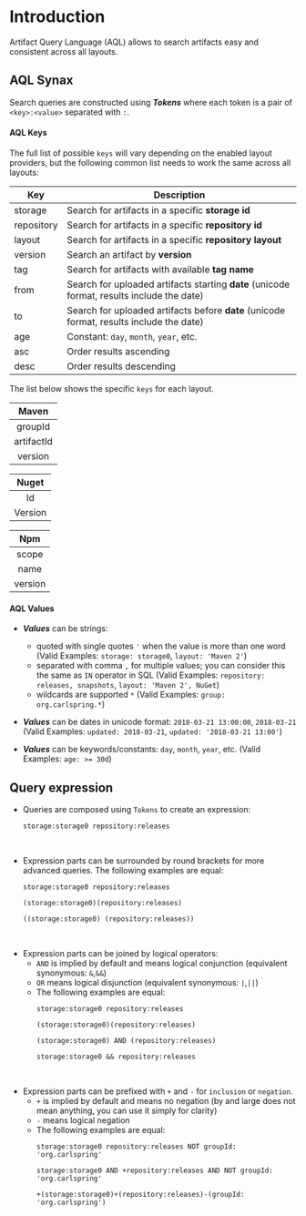 # Introduction

Artifact Query Language (AQL) allows to search artifacts easy and consistent across all layouts. 

## AQL Synax

Search queries are constructed using _**Tokens**_ where each token is a pair of `<key>:<value>` separated with `:`.

#### AQL Keys

The full list of possible `keys` will vary depending on the enabled layout providers, but the following common list needs to work the same across all layouts:

| Key        | Description     | 
| ---------- |---------------- |
| storage    | Search for artifacts in a specific **storage id**|
| repository | Search for artifacts in a specific **repository id**|
| layout     | Search for artifacts in a specific **repository layout**|
| version    | Search an artifact by **version**|
| tag        | Search for artifacts with available **tag name**|
| from       | Search for uploaded artifacts starting **date** (unicode format, results include the date)|
| to         | Search for uploaded artifacts before **date** (unicode format, results include the date)|
| age        | Constant: `day`, `month`, `year`, etc.|
| asc        | Order results ascending|
| desc       | Order results descending|


The list below shows the specific `keys` for each layout.

| Maven          | 
| :------------: |
| groupId        |
| artifactId     |
| version        |

| Nuget          | 
| :------------: |
| Id             |
| Version        |

| Npm            | 
| :------------: |
| scope          |
| name           |
| version        |

#### AQL Values

* _**Values**_ can be strings:
    * quoted with single quotes `'` when the value is more than one word (Valid Examples: `storage: storage0`, `layout: 'Maven 2'`)
    * separated with comma `,` for multiple values; you can consider this the same as `IN` operator in SQL  (Valid Examples: `repository: releases, snapshots`, `layout: 'Maven 2', NuGet`)
    * wildcards are supported `*` (Valid Examples: `group: org.carlspring.*`)

* _**Values**_ can be dates in unicode format: `2018-03-21 13:00:00`, `2018-03-21` (Valid Examples: `updated: 2018-03-21`, `updated: '2018-03-21 13:00'`)

* _**Values**_ can be keywords/constants: `day`, `month`, `year`, etc. (Valid Examples: `age: >= 30d`)

## Query expression

* Queries are composed using `Tokens` to create an expression:
    ```
    storage:storage0 repository:releases
    ```
&nbsp;    

* Expression parts can be surrounded by round brackets for more advanced queries. The following examples are equal: 
    ```
    storage:storage0 repository:releases
    ``` 
    ```
    (storage:storage0)(repository:releases)
    ```
    ```
    ((storage:storage0) (repository:releases))
    ```
&nbsp;    
* Expression parts can be joined by logical operators:
    * `AND` is implied by default and means logical conjunction (equivalent synonymous: `&`,`&&`)
    * `OR` means logical disjunction (equivalent synonymous: `|`,`||`)
    * The following examples are equal:
        ```
        storage:storage0 repository:releases
        ```
        ```
        (storage:storage0)(repository:releases)
        ``` 
        ```
        (storage:storage0) AND (repository:releases)
        ``` 
        ```
        storage:storage0 && repository:releases
        ```
&nbsp;    
* Expression parts can be prefixed with `+` and `-` for `inclusion` or `negation`. 
    * `+` is implied by default and means no negation (by and large does not mean anything, you can use it simply for clarity)
    * `-` means logical negation
    * The following examples are equal:
        ```
        storage:storage0 repository:releases NOT groupId: 'org.carlspring'
        ```
        ```
        storage:storage0 AND +repository:releases AND NOT groupId: 'org.carlspring'
        ``` 
        ```
        +(storage:storage0)+(repository:releases)-(groupId: 'org.carlspring')
        ``` 
